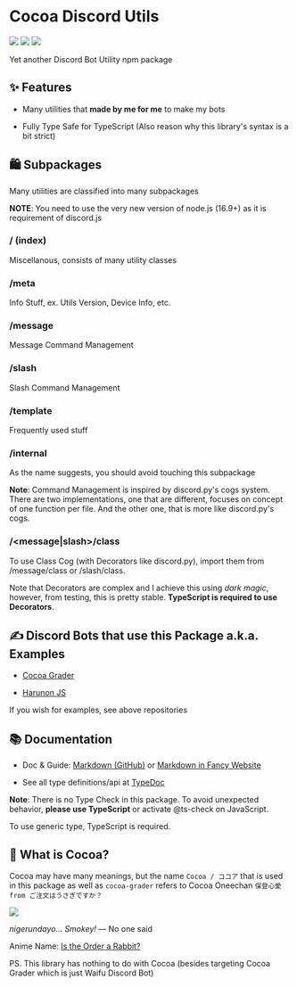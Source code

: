 # Cocoa Discord Utils

[![](https://img.shields.io/npm/v/cocoa-discord-utils.svg?maxAge=3600)](https://www.npmjs.com/package/cocoa-discord-utils)
[![](https://img.shields.io/npm/dt/cocoa-discord-utils.svg?maxAge=3600)](https://www.npmjs.com/package/cocoa-discord-utils)
[![](https://github.com/Leomotors/cocoa-discord-utils/actions/workflows/caffemocha.yml/badge.svg)](https://github.com/Leomotors/cocoa-discord-utils/actions)

Yet another Discord Bot Utility npm package

<TypeDoc />

## ✨ Features

- Many utilities that **made by me for me** to make my bots

- Fully Type Safe for TypeScript (Also reason why this library's syntax is a bit strict)

## 🛍️ Subpackages

Many utilities are classified into many subpackages

**NOTE**: You need to use the very new version of node.js (16.9+) as it is requirement
of discord.js

### / (index)

Miscellanous, consists of many utility classes

### /meta

Info Stuff, ex. Utils Version, Device Info, etc.

### /message

Message Command Management

### /slash

Slash Command Management

### /template

Frequently used stuff

### /internal

As the name suggests, you should avoid touching this subpackage

**Note**: Command Management is inspired by discord.py's cogs system. 
There are two implementations, one that are different, focuses on concept of
one function per file. And the other one, that is more like discord.py's cogs.

### /\<message|slash\>/class

To use Class Cog (with Decorators like discord.py), import them from /message/class
or /slash/class.

Note that Decorators are complex and I achieve this using *dark magic*,
however, from testing, this is pretty stable.
**TypeScript is required to use Decorators**.

## ✍️ Discord Bots that use this Package a.k.a. Examples

- [Cocoa Grader](https://github.com/Leomotors/cocoa-grader)

- [Harunon JS](https://github.com/CarelessDev/harunon.js)

If you wish for examples, see above repositories

## 📚 Documentation

- Doc & Guide: [Markdown (GitHub)](./docs/index.md) 
or [Markdown in Fancy Website](https://leomotors.github.io/cocoa-discord-utils/docs.html)

- See all type definitions/api at [TypeDoc](https://leomotors.github.io/cocoa-discord-utils/)

**Note**: There is no Type Check in this package. To avoid unexpected behavior,
**please use TypeScript** or activate @ts-check on JavaScript.

To use generic type, TypeScript is required.

## 🍫 What is Cocoa?

Cocoa may have many meanings, but the name `Cocoa / ココア` that is used in this package as well as `cocoa-grader` refers to Cocoa Oneechan `保登心愛 from ご注文はうさぎですか？`

![](https://c.tenor.com/82-e-VM5qNwAAAAC/gochiusa-cocoa.gif)

*nigerundayo... Smokey!* — No one said

Anime Name: [Is the Order a Rabbit?](https://myanimelist.net/anime/21273/Gochuumon_wa_Usagi_Desu_ka)

PS. This library has nothing to do with Cocoa (besides targeting Cocoa Grader
which is just Waifu Discord Bot)
